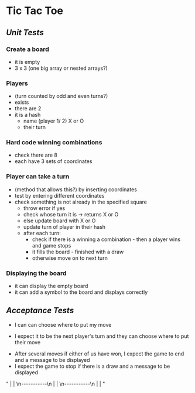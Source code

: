 # Tic Tac Toe
## *Unit Tests*
### Create a board

- it is empty
- 3 x 3 (one big array or nested arrays?)

### Players

- (turn counted by odd and even turns?)
- exists
- there are 2
- it is a hash
  - name (player 1/ 2) X or O
  - their turn

### Hard code winning combinations

- check there are 8
- each have 3 sets of coordinates

### Player can take a turn

- (method that allows this?) by inserting coordinates
- test by entering different coordinates
- check something is not already in the specified square
  - throw error if yes
  - check whose turn it is -> returns X or O
  - else update board with X or O
  - update turn of player in their hash
  - after each turn:
    - check if there is a winning a combination - then a player wins and game stops
    - it fills the board - finished with a draw
    - otherwise move on to next turn

### Displaying the board

- it can display the empty board
- it can add a symbol to the board and displays correctly


## *Acceptance Tests*

- I can can choose where to put my move
<!-- - After my move, I expect to see my symbol on the board -->
- I expect it to be the next player's turn and they can choose where to put their move
<!-- - After their move, I expect to see their symbol on the board too and so on -->
- After several moves if either of us have won, I expect the game to end and a message to be displayed
- I expect the game to stop if there is a draw and a message to be displayed

"   |   |   \n-----------\n   |   |   \n-----------\n   |   |   "